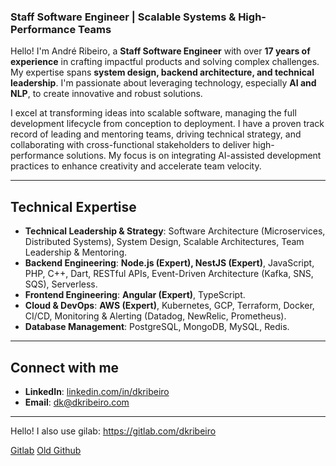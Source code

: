 ### Staff Software Engineer | Scalable Systems & High-Performance Teams

Hello\! I'm André Ribeiro, a **Staff Software Engineer** with over **17 years of experience** in crafting impactful products and solving complex challenges. My expertise spans **system design, backend architecture, and technical leadership**. I'm passionate about leveraging technology, especially **AI and NLP**, to create innovative and robust solutions.

I excel at transforming ideas into scalable software, managing the full development lifecycle from conception to deployment. I have a proven track record of leading and mentoring teams, driving technical strategy, and collaborating with cross-functional stakeholders to deliver high-performance solutions. My focus is on integrating AI-assisted development practices to enhance creativity and accelerate team velocity.

-----

## Technical Expertise

  * **Technical Leadership & Strategy**: Software Architecture (Microservices, Distributed Systems), System Design, Scalable Architectures, Team Leadership & Mentoring.
  * **Backend Engineering**: **Node.js (Expert), NestJS (Expert)**, JavaScript, PHP, C++, Dart, RESTful APIs, Event-Driven Architecture (Kafka, SNS, SQS), Serverless.
  * **Frontend Engineering**: **Angular (Expert)**, TypeScript.
  * **Cloud & DevOps**: **AWS (Expert)**, Kubernetes, GCP, Terraform, Docker, CI/CD, Monitoring & Alerting (Datadog, NewRelic, Prometheus).
  * **Database Management**: PostgreSQL, MongoDB, MySQL, Redis.

-----

## Connect with me

  * **LinkedIn**: [linkedin.com/in/dkribeiro](https://www.linkedin.com/in/dkribeiro)
  * **Email**: dk@dkribeiro.com

-----

Hello! I also use gilab: https://gitlab.com/dkribeiro

[Gitlab](https://gitlab.com/dkribeiro)
[Old Github](https://github.com/dkribeiroold)
